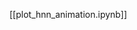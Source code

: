 <!--
# Title: 9.4 Animating HNN Simulations
# Updated: 2025-02-04
#
# Contributors:
    # Dylan Daniels
-->

[[plot_hnn_animation.ipynb]]
